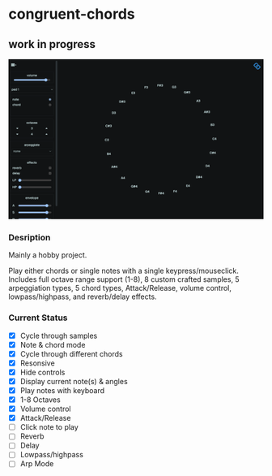 # congruent-chords

## work in progress

![screen](src/assets/screenshots/wheelv1.png)

### Desription

Mainly a hobby project.

Play either chords or single notes with a single keypress/mouseclick. Includes full octave range support (1-8), 8 custom crafted samples, 5 arpeggiation types, 5 chord types, Attack/Release, volume control, lowpass/highpass, and reverb/delay effects.

### Current Status

- [x] Cycle through samples
- [x] Note & chord mode
- [x] Cycle through different chords
- [x] Resonsive
- [x] Hide controls
- [x] Display current note(s) & angles
- [x] Play notes with keyboard
- [x] 1-8 Octaves
- [x] Volume control
- [x] Attack/Release
- [ ] Click note to play
- [ ] Reverb
- [ ] Delay
- [ ] Lowpass/highpass
- [ ] Arp Mode